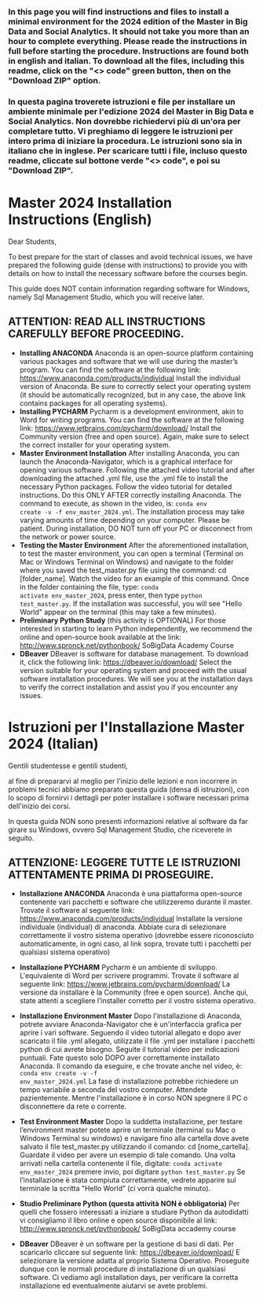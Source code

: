 ### In this page you will find instructions and files to install a minimal environment for the 2024 edition of the Master in Big Data and Social Analytics. It should not take you more than an hour to complete everything. Please reade the instructions in full before starting the procedure. Instructions are found both in english and italian. To download all the files, including this readme, click on the "<> code" green button, then on the "Download ZIP" option.
### In questa pagina troverete istruzioni e file per installare un ambiente minimale per l'edizione 2024 del Master in Big Data e Social Analytics. Non dovrebbe richiedervi più di un'ora per completare tutto. Vi preghiamo di leggere le istruzioni per intero prima di iniziare la procedura. Le istruzioni sono sia in italiano che in inglese. Per scaricare tutti i file, incluso questo readme, cliccate sul bottone verde "<> code", e poi su "Download ZIP".



# Master 2024 Installation Instructions (English)

Dear Students,

To best prepare for the start of classes and avoid technical issues, we have prepared the following guide (dense with instructions) to provide you with details on how to install the necessary software before the courses begin.

This guide does NOT contain information regarding software for Windows, namely Sql Management Studio, which you will receive later.

## ATTENTION: READ ALL INSTRUCTIONS CAREFULLY BEFORE PROCEEDING.

- **Installing ANACONDA** Anaconda is an open-source platform containing various packages and software that we will use during the master’s program. You can find the software at the following link: https://www.anaconda.com/products/individual Install the individual version of Anaconda. Be sure to correctly select your operating system (it should be automatically recognized, but in any case, the above link contains packages for all operating systems).
- **Installing PYCHARM** Pycharm is a development environment, akin to Word for writing programs. You can find the software at the following link: https://www.jetbrains.com/pycharm/download/ Install the Community version (free and open source). Again, make sure to select the correct installer for your operating system.
- **Master Environment Installation** After installing Anaconda, you can launch the Anaconda-Navigator, which is a graphical interface for opening various software. Following the attached video tutorial and after downloading the attached .yml file, use the .yml file to install the necessary Python packages. Follow the video tutorial for detailed instructions. Do this ONLY AFTER correctly installing Anaconda. The command to execute, as shown in the video, is: <code>conda env create -v -f env_master_2024.yml</code>. The installation process may take varying amounts of time depending on your computer. Please be patient. During installation, DO NOT turn off your PC or disconnect from the network or power source.
- **Testing the Master Environment** After the aforementioned installation, to test the master environment, you can open a terminal (Terminal on Mac or Windows Terminal on Windows) and navigate to the folder where you saved the test_master.py file using the command: cd [folder_name]. Watch the video for an example of this command. Once in the folder containing the file, type: <code>conda activate env_master_2024</code>, press enter, then type <code>python test_master.py</code>. If the installation was successful, you will see "Hello World" appear on the terminal (this may take a few minutes).
- **Preliminary Python Study** (this activity is OPTIONAL) For those interested in starting to learn Python independently, we recommend the online and open-source book available at the link: http://www.spronck.net/pythonbook/ SoBigData Academy Course
- **DBeaver** DBeaver is software for database management. To download it, click the following link: https://dbeaver.io/download/ Select the version suitable for your operating system and proceed with the usual software installation procedures. We will see you at the installation days to verify the correct installation and assist you if you encounter any issues.



# Istruzioni per l'Installazione Master 2024 (Italian)

Gentili studentesse e gentili studenti,
 
al fine di prepararvi al meglio per l'inizio delle lezioni e non incorrere in problemi tecnici abbiamo preparato questa guida (densa di istruzioni), con lo scopo di fornirvi i dettagli per poter installare i software necessari prima dell'inizio dei corsi.
 
In questa guida NON sono presenti informazioni relative al software da far girare su Windows, ovvero Sql Management Studio, che riceverete in seguito.
  
## ATTENZIONE: LEGGERE TUTTE LE ISTRUZIONI ATTENTAMENTE PRIMA DI PROSEGUIRE.

- **Installazione ANACONDA**
Anaconda è una piattaforma open-source contenente vari pacchetti e software che utilizzeremo durante il master.
Trovate il software al seguente link:
https://www.anaconda.com/products/individual
Installate la versione individuale (individual) di anaconda. Abbiate cura di selezionare correttamente il vostro sistema operativo (dovrebbe essere riconosciuto automaticamente, in ogni caso, al link sopra, trovate tutti i pacchetti per qualsiasi sistema operativo)

- **Installazione PYCHARM**
Pycharm è un ambiente di sviluppo. L'equivalente di Word per scrivere programmi.
Trovate il software al seguente link:
https://www.jetbrains.com/pycharm/download/
La versione da installare è la Community (free e open source). Anche qui, state attenti a scegliere l’installer corretto per il vostro sistema operativo.

- **Installazione Environment Master**
Dopo l'installazione di Anaconda, potrete avviare Anaconda-Navigator che è un'interfaccia grafica per aprire i vari software. Seguendo il video tutorial allegato e dopo aver scaricato il file .yml allegato, utilizzate il file .yml per installare i pacchetti python di cui avrete bisogno. Seguite il tutorial video per indicazioni puntuali. Fate questo solo DOPO aver correttamente installato Anaconda. Il comando da eseguire, e che trovate anche nel video, è: <code>conda env create -v -f env_master_2024.yml</code>
La fase di installazione potrebbe richiedere un tempo variabile a seconda del vostro computer. Attendete pazientemente. Mentre l'installazione è in corso NON spegnere il PC o disconnettere da rete o corrente.
 
- **Test Environment Master**
Dopo la suddetta installazione, per testare l’environment master potete aprire un terminale (terminal su Mac o Windows Terminal su windows) e navigare fino alla cartella dove avete salvato il file test_master.py utilizzando il comando: cd [nome_cartella]. Guardate il video per avere un esempio di tale comando. Una volta arrivati nella cartella contenente il file, digitate: <code>conda activate env_master_2024</code> premere invio, poi digitare <code>python test_master.py</code>
Se l’installazione è stata compiuta correttamente, vedrete apparire sul terminale la scritta "Hello World” (ci vorrà qualche minuto).
 
- **Studio Preliminare Python (questa attività NON è obbligatoria)**
Per quelli che fossero interessati a iniziare a studiare Python da autodidatti vi consigliamo il libro online e open source disponibile al link:
http://www.spronck.net/pythonbook/
SoBigData accademy course

- **DBeaver**
DBeaver è un software per la gestione di basi di dati. Per scaricarlo cliccare sul seguente link: https://dbeaver.io/download/
E selezionare la versione adatta al proprio Sistema Operativo. Proseguite dunque con le normali procedure di installazione di un qualsiasi software.
Ci vediamo agli installation days, per verificare la corretta installazione ed eventualmente aiutarvi se avete problemi.



